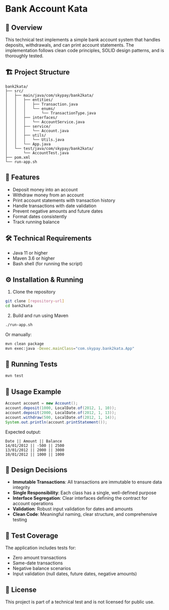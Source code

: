 # Bank Account Kata

## 🎯 Overview
This technical test implements a simple bank account system that handles deposits, withdrawals, and can print account statements. The implementation follows clean code principles, SOLID design patterns, and is thoroughly tested.

## 🏗️ Project Structure
```
bank2kata/
├── src/
│   ├── main/java/com/skypay/bank2kata/
│   │   ├── entities/
│   │   │   ├── Transaction.java
│   │   │   └── enums/
│   │   │       └── TransactionType.java
│   │   ├── interfaces/
│   │   │   └── AccountService.java
│   │   ├── service/
│   │   │   └── Account.java
│   │   ├── utils/
│   │   │   └── Utils.java
│   │   └── App.java
│   └── test/java/com/skypay/bank2kata/
│       └── AccountTest.java
├── pom.xml
└── run-app.sh
```

## 🚀 Features
- Deposit money into an account
- Withdraw money from an account
- Print account statements with transaction history
- Handle transactions with date validation
- Prevent negative amounts and future dates
- Format dates consistently
- Track running balance

## 🛠️ Technical Requirements
- Java 11 or higher
- Maven 3.6 or higher
- Bash shell (for running the script)

## ⚙️ Installation & Running
1. Clone the repository
```bash
git clone [repository-url]
cd bank2kata
```

2. Build and run using Maven
```bash
./run-app.sh
```

Or manually:
```bash
mvn clean package
mvn exec:java -Dexec.mainClass="com.skypay.bank2kata.App"
```

## 🧪 Running Tests
```bash
mvn test
```

## 📝 Usage Example
```java
Account account = new Account();
account.deposit(1000, LocalDate.of(2012, 1, 10));
account.deposit(2000, LocalDate.of(2012, 1, 13));
account.withdraw(500, LocalDate.of(2012, 1, 14));
System.out.println(account.printStatement());
```

Expected output:
```
Date || Amount || Balance
14/01/2012 || -500 || 2500
13/01/2012 || 2000 || 3000
10/01/2012 || 1000 || 1000
```

## 🎯 Design Decisions
- **Immutable Transactions**: All transactions are immutable to ensure data integrity
- **Single Responsibility**: Each class has a single, well-defined purpose
- **Interface Segregation**: Clear interfaces defining the contract for account operations
- **Validation**: Robust input validation for dates and amounts
- **Clean Code**: Meaningful naming, clear structure, and comprehensive testing

## 🧪 Test Coverage
The application includes tests for:
- Zero amount transactions
- Same-date transactions
- Negative balance scenarios
- Input validation (null dates, future dates, negative amounts)


## 📄 License
This project is part of a technical test and is not licensed for public use.